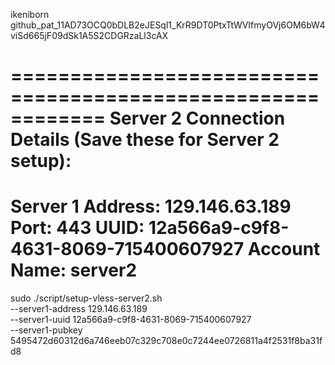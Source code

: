 ikeniborn
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

============================================================
Server 2 Connection Details (Save these for Server 2 setup):
============================================================
Server 1 Address: 129.146.63.189
Port:            443
UUID:            12a566a9-c9f8-4631-8069-715400607927
Account Name:    server2
============================================================

sudo ./script/setup-vless-server2.sh \
  --server1-address 129.146.63.189 \
  --server1-uuid 12a566a9-c9f8-4631-8069-715400607927 \
  --server1-pubkey 5495472d60312d6a746eeb07c329c708e0c7244ee0726811a4f2531f8ba31fd8
